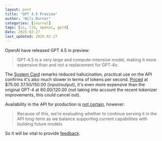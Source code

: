 ```yaml
---
layout: post
title: "GPT 4.5 Preview"
author: "Nils Durner"
categories: [journal]
tags: [ai, llm, openai, gpt4]
date: 2025-02-27
last_updated: 2025-02-27
---
```


OpenAI have released GPT 4.5 in preview:
> GPT‑4.5 is a very large and compute-intensive model, making it more expensive⁠ than and not a replacement for GPT‑4o.

The [System Card](https://cdn.openai.com/papers/gpt-4-system-card.pdf) remarks reduced hallucination, practical use on the API confirms it's also much slower in terms of tokens per second. [Priced](https://platform.openai.com/docs/pricing) at $75.00
$37.50/$150.00 (input/output), it's even more expensive than the original GPT-4 at $60.00/$120.00 (not taking into account the recent tokenizer improvements, this could cancel out). 

Availability in the API for production is [not certain](https://openai.com/index/introducing-gpt-4-5/), however:
> Because of this, we’re evaluating whether to continue serving it in the API long-term as we balance supporting current capabilities with building future models

So it will be vital to provide [feedback](https://community.openai.com/).